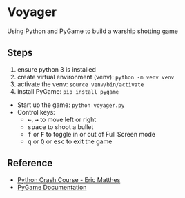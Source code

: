 # Voyager

Using Python and PyGame to build a warship shotting game

## Steps

1. ensure python 3 is installed
2. create virtual environment (venv): `python -m venv venv`
3. activate the venv: `source venv/bin/activate`
4. install PyGame: `pip install pygame`

- Start up the game: `python voyager.py`
- Control keys: 
  - <kbd>←</kbd>, <kbd>→</kbd> to move left or right
  - <kbd>space</kbd> to shoot a bullet
  - <kbd>f</kbd> or <kbd>F</kbd> to toggle in or out of Full Screen mode
  - <kbd>q</kbd> or <kbd>Q</kbd> or <kbd>esc</kbd> to exit the game
  
## Reference
  
- [Python Crash Course - Eric Matthes](https://ehmatthes.github.io/pcc/cheatsheets/README.html)
- [PyGame Documentation](https://www.pygame.org/docs/)
  